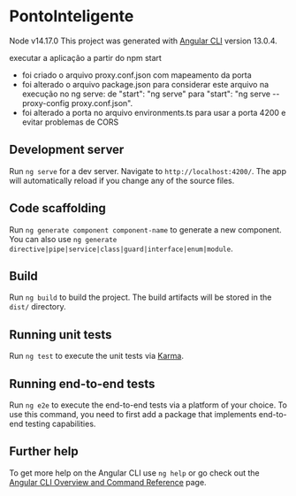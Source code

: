 # PontoInteligente

Node v14.17.0
This project was generated with [Angular CLI](https://github.com/angular/angular-cli) version 13.0.4.

executar a aplicação a partir do npm start
 - foi criado o arquivo proxy.conf.json com mapeamento da porta
 - foi alterado o arquivo package.json para considerar este arquivo na execução no ng serve: de "start": "ng serve" para "start": "ng serve --proxy-config proxy.conf.json".
 - foi alterado a porta no arquivo environments.ts para usar a porta 4200 e evitar problemas de CORS

## Development server

Run `ng serve` for a dev server. Navigate to `http://localhost:4200/`. The app will automatically reload if you change any of the source files.

## Code scaffolding

Run `ng generate component component-name` to generate a new component. You can also use `ng generate directive|pipe|service|class|guard|interface|enum|module`.

## Build

Run `ng build` to build the project. The build artifacts will be stored in the `dist/` directory.

## Running unit tests

Run `ng test` to execute the unit tests via [Karma](https://karma-runner.github.io).

## Running end-to-end tests

Run `ng e2e` to execute the end-to-end tests via a platform of your choice. To use this command, you need to first add a package that implements end-to-end testing capabilities.

## Further help

To get more help on the Angular CLI use `ng help` or go check out the [Angular CLI Overview and Command Reference](https://angular.io/cli) page.
